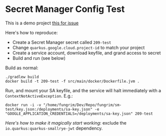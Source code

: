 # Secret Manager Config Test

This is a demo project [this for issue](https://github.com/quarkiverse/quarkus-google-cloud-services/issues/209)

Here's how to reproduce:

* Create a Secret Manager secret called `209-test`
* Change `quarkus.google.cloud.project-id` to match your project
* Create a service account, download keyfile, and grand access to secret
* Build and run (see below)

Build as normal: 

```
./gradlew build
docker build -t 209-test -f src/main/docker/Dockerfile.jvm .
```

Run, and mount your SA keyfile, and the service will halt immediately with a `ContextNotActiveException`. E.g.:

```
docker run -i -v "/home/fungrim/Dev/Repo/fungrim/sm-test/key.json:/deployments/sa-key.json" -e "GOOGLE_APPLICATION_CREDENTIALS=/deployments/sa-key.json" 209-test
```

_Here's how to make it magically start working_: exclude the `io.quarkus:quarkus-smallrye-jwt` dependency. 
